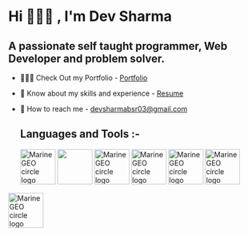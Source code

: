   # Hi 🙋🏻‍♂️ , I'm Dev Sharma

  ## A passionate self taught programmer, Web Developer and problem solver.

  * 👨🏻‍🎓 Check Out my Portfolio - [Portfolio](https://devportfolio-io.vercel.app/)
  * 📑 Know about my skills and experience - [Resume](https://drive.google.com/file/d/1_rqmdU05EmEnFI1XPcFDX49Kl8QakrdR/view?usp=sharing)
  * 📧 How to reach me - [devsharmabsr03@gmail.com](devsharmabsr03@gmail.com)

    ## Languages and Tools :-
    <img src="https://github.com/devgithubsharma/Dev-Portfolio.io/assets/96568994/cd7d0286-3f8a-4f10-8ad9-8bc82a276f19" alt="MarineGEO circle logo" style="height: 70px; width:70px;"/>
    <img src="https://github.com/devgithubsharma/Dev-Portfolio.io/assets/96568994/c7608f22-ebaf-4b1f-8c0a-9e2bc7bb802a" style="height: 70px; width:70px;"/>
    <img src="https://github.com/devgithubsharma/Dev-Portfolio.io/assets/96568994/b198f1fc-154b-4ba7-aabe-d82be85f75de" alt="MarineGEO circle logo" style="height: 70px; width:70px;"/>
    <img src="https://github.com/devgithubsharma/Dev-Portfolio.io/assets/96568994/77ecd003-c750-4c14-a208-8c3ec8541632" alt="MarineGEO circle logo" style="height: 70px; width:70px;"/>
    <img src="https://github.com/devgithubsharma/Dev-Portfolio.io/assets/96568994/b2e08333-46cb-48ef-aa40-f99d39be22f0" alt="MarineGEO circle logo" style="height: 70px; width:70px;"/>
      <img src="https://github.com/devgithubsharma/Dev-Portfolio.io/assets/96568994/5a8b0d81-98ea-4c8a-95e6-bca4f40e92c8" alt="MarineGEO circle logo" style="height: 70px; width:70px;"/>
<img src="https://github.com/devgithubsharma/Dev-Portfolio.io/assets/96568994/5a8b0d81-98ea-4c8a-95e6-bca4f40e92c8" alt="MarineGEO circle logo" style="height: 70px; width:70px;"/>




    
